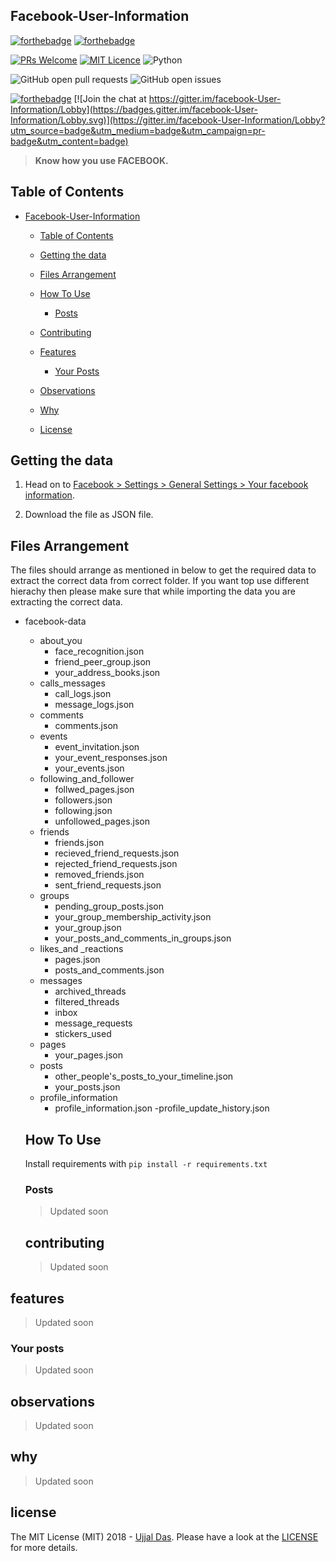 ## Facebook-User-Information


[![forthebadge](http://forthebadge.com/images/badges/made-with-python.svg)](http://forthebadge.com) [![forthebadge](https://forthebadge.com/images/badges/for-you.svg)](https://forthebadge.com)


[![PRs Welcome](https://img.shields.io/badge/PRs-welcome-brightgreen.svg?style=shields)](http://makeapullrequest.com) [![MIT Licence](https://badges.frapsoft.com/os/mit/mit.png?v=103)](https://opensource.org/licenses/mit-license.php) ![Python](https://img.shields.io/badge/python-3.6-blue.svg)


![GitHub open pull requests](https://img.shields.io/github/issues-pr/ujjaldas132/facebook-User-Information.svg) 
![GitHub open issues](https://img.shields.io/github/issues/ujjaldas132/facebook-User-Information.svg)



[![forthebadge](https://forthebadge.com/images/badges/check-it-out.svg)](https://forthebadge.com) [![Join the chat at https://gitter.im/facebook-User-Information/Lobby](https://badges.gitter.im/facebook-User-Information/Lobby.svg)](https://gitter.im/facebook-User-Information/Lobby?utm_source=badge&utm_medium=badge&utm_campaign=pr-badge&utm_content=badge)


> **Know how you use FACEBOOK.**



## Table of Contents

- [Facebook-User-Information](#Facebook-User-Information)
  - [Table of Contents](#table-of-contents)
  - [Getting the data](#getting-the-data)
  - [Files Arrangement](#files-arrangement)
  - [How To Use](#How-To-Use)
    - [Posts](#Posts)
    
  - [Contributing](#contributing)
  - [Features](#features)
    - [Your Posts](#Your-posts)
  - [Observations](#observations)
  - [Why](#why)
  - [License](#license)


## Getting the data

1.  Head on to [Facebook > Settings > General Settings > Your facebook information](https://www.facebook.com/settings?tab=your_facebook_informations).

2. Download the file as JSON file.


## Files Arrangement

The files should arrange as mentioned in below to get the required data to extract the correct data from correct folder. If you want top use different hierachy then please make sure that while  importing the data you are extracting the correct data.

- facebook-data
   - about_you
     - face_recognition.json
     - friend_peer_group.json
     - your_address_books.json
   - calls_messages
     - call_logs.json
     - message_logs.json
   - comments
     - comments.json
   - events
     - event_invitation.json
     - your_event_responses.json
     - your_events.json
   - following_and_follower
     - follwed_pages.json
     - followers.json
     - following.json
     - unfollowed_pages.json
   - friends
     - friends.json
     - recieved_friend_requests.json
     - rejected_friend_requests.json
     - removed_friends.json
     - sent_friend_requests.json
   - groups
     - pending_group_posts.json
     - your_group_membership_activity.json
     - your_group.json
     - your_posts_and_comments_in_groups.json
   - likes_and _reactions
     - pages.json
     - posts_and_comments.json
   - messages
     - archived_threads
     - filtered_threads
     - inbox
     - message_requests
     - stickers_used
   - pages
     - your_pages.json
   - posts
     - other_people's_posts_to_your_timeline.json
     - your_posts.json
   - profile_information
     - profile_information.json
     -profile_update_history.json



  ## How To Use
  Install requirements with `pip install -r requirements.txt`
  
  ### Posts
   
   > Updated soon
   
  ## contributing
  > Updated soon
  
 ## features
 > Updated soon
 
 ### Your posts
 > Updated soon
 
 ## observations
 > Updated soon
 
 ## why
 > Updated soon
 
 ## license
 The MIT License (MIT) 2018 - [Ujjal Das](https://github.com/ujjaldas132). Please have a look at the [LICENSE](LICENSE) for more details.
